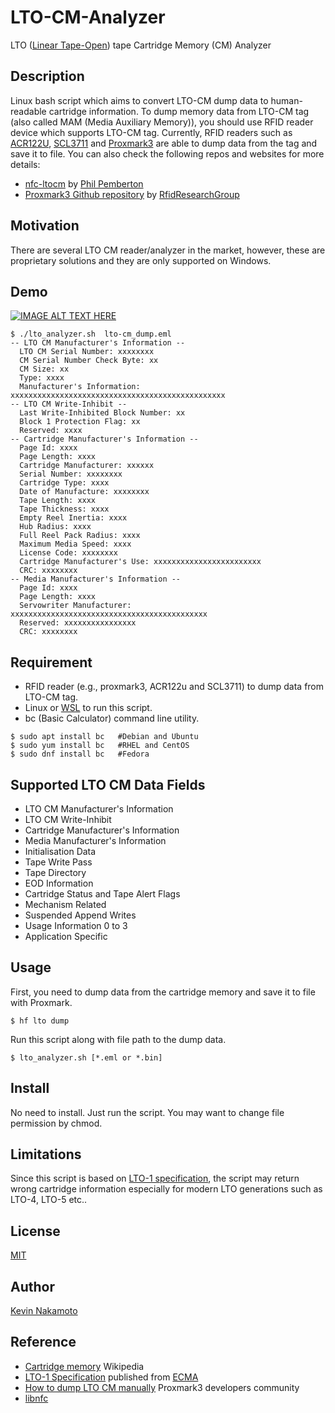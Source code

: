 # LTO-CM-Analyzer
LTO ([Linear Tape-Open](https://en.wikipedia.org/wiki/Linear_Tape-Open)) tape Cartridge Memory (CM) Analyzer

## Description
Linux bash script which aims to convert LTO-CM dump data to human-readable cartridge information. To dump memory data from LTO-CM tag (also called MAM (Media Auxiliary Memory)), you should use RFID reader device which supports LTO-CM tag. Currently, RFID readers such as [ACR122U](https://www.acs.com.hk/en/products/3/acr122u-usb-nfc-reader/), [SCL3711](https://www.identiv.com/products/logical-access-control/smart-card-readers/mobile/scl3711/) and [Proxmark3](http://www.proxmark.org/) are able to dump data from the tag and save it to file. You can also check the following repos and websites for more details:

- [nfc-ltocm](https://github.com/philpem/nfc-ltocm/) by [Phil Pemberton](https://github.com/philpem)
- [Proxmark3 Github repository](https://github.com/RfidResearchGroup/proxmark3) by [RfidResearchGroup](https://github.com/RfidResearchGroup)

## Motivation
There are several LTO CM reader/analyzer in the market, however, these are proprietary solutions and they are only supported on Windows. 

## Demo

[![IMAGE ALT TEXT HERE](https://img.youtube.com/vi/KaA23S3oPio/0.jpg)](https://www.youtube.com/watch?v=KaA23S3oPio)

~~~
$ ./lto_analyzer.sh  lto-cm_dump.eml
-- LTO CM Manufacturer's Information --
  LTO CM Serial Number: xxxxxxxx
  CM Serial Number Check Byte: xx
  CM Size: xx
  Type: xxxx
  Manufacturer's Information: xxxxxxxxxxxxxxxxxxxxxxxxxxxxxxxxxxxxxxxxxxxxxxxx
-- LTO CM Write-Inhibit --
  Last Write-Inhibited Block Number: xx
  Block 1 Protection Flag: xx
  Reserved: xxxx
-- Cartridge Manufacturer's Information --
  Page Id: xxxx
  Page Length: xxxx
  Cartridge Manufacturer: xxxxxx
  Serial Number: xxxxxxxx
  Cartridge Type: xxxx
  Date of Manufacture: xxxxxxxx
  Tape Length: xxxx
  Tape Thickness: xxxx
  Empty Reel Inertia: xxxx
  Hub Radius: xxxx
  Full Reel Pack Radius: xxxx
  Maximum Media Speed: xxxx
  License Code: xxxxxxxx
  Cartridge Manufacturer's Use: xxxxxxxxxxxxxxxxxxxxxxxx
  CRC: xxxxxxxx
-- Media Manufacturer's Information --
  Page Id: xxxx
  Page Length: xxxx
  Servowriter Manufacturer: xxxxxxxxxxxxxxxxxxxxxxxxxxxxxxxxxxxxxxxxxxxx
  Reserved: xxxxxxxxxxxxxxxx
  CRC: xxxxxxxx
~~~

## Requirement
- RFID reader (e.g., proxmark3, ACR122u and SCL3711) to dump data from LTO-CM tag.
- Linux or [WSL](https://docs.microsoft.com/en-us/windows/wsl/install-win10) to run this script.
- bc (Basic Calculator) command line utility.
~~~
$ sudo apt install bc	#Debian and Ubuntu
$ sudo yum install bc	#RHEL and CentOS
$ sudo dnf install bc	#Fedora
~~~

## Supported LTO CM Data Fields
- LTO CM Manufacturer's Information
- LTO CM Write-Inhibit
- Cartridge Manufacturer's Information
- Media Manufacturer's Information
- Initialisation Data
- Tape Write Pass
- Tape Directory
- EOD Information
- Cartridge Status and Tape Alert Flags
- Mechanism Related
- Suspended Append Writes
- Usage Information 0 to 3
- Application Specific

## Usage
First, you need to dump data from the cartridge memory and save it to file with Proxmark.
~~~
$ hf lto dump
~~~

Run this script along with file path to the dump data.
~~~
$ lto_analyzer.sh [*.eml or *.bin] 
~~~

## Install
No need to install. Just run the script. You may want to change file permission by chmod.

## Limitations
Since this script is based on [LTO-1 specification](https://www.ecma-international.org/publications/files/ECMA-ST/ECMA-319.pdf), the script may return wrong cartridge information especially for modern LTO generations such as LTO-4, LTO-5 etc..

## License
[MIT](https://github.com/Kevin-Nakamoto/LTO-CM-Analyzer/blob/master/LICENSE)

## Author
[Kevin Nakamoto](https://github.com/Kevin-Nakamoto)

## Reference
- [Cartridge memory](https://en.wikipedia.org/wiki/Linear_Tape-Open#Cartridge_memory) Wikipedia
- [LTO-1 Specification](https://www.ecma-international.org/publications/files/ECMA-ST/ECMA-319.pdf) published from [ECMA](https://www.ecma-international.org/)
- [How to dump LTO CM manually](http://www.proxmark.org/forum/viewtopic.php?id=2686) Proxmark3 developers community
- [libnfc](https://github.com/nfc-tools/libnfc)
